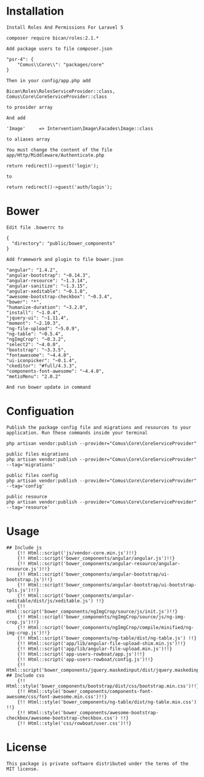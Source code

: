 # Installation

	Install Roles And Permissions For Laravel 5

	composer require bican/roles:2.1.*

	Add package users to file composer.json
	
	"psr-4": {
		"Comus\\Core\\": "packages/core"
	}
	
	Then in your config/app.php add
	
	Bican\Roles\RolesServiceProvider::class,
    Comus\Core\CoreServiceProvider::class

    to provider array

    And add

    'Image'     => Intervention\Image\Facades\Image::class

    to aliases array

    You must change the content of the file app/Http/Middleware/Authenticate.php

	return redirect()->guest('login');

	to

	return redirect()->guest('auth/login');

# Bower  

	Edit file .bowerrc to 

    {
	  "directory": "public/bower_components"
	} 

	Add framework and plugin to file bower.json

	"angular": "1.4.2",
    "angular-bootstrap": "~0.14.3",
    "angular-resource": "~1.3.14",
    "angular-sanitize": "~1.3.15",
    "angular-xeditable": "~0.1.8",
    "awesome-bootstrap-checkbox": "~0.3.4",
    "bower": "*",
    "humanize-duration": "~3.2.0",
    "install": "~1.0.4",
    "jquery-ui": "~1.11.4",
    "moment": "~2.10.3",
    "ng-file-upload": "~5.0.9",
    "ng-table": "~0.5.4",
    "ngImgCrop": "~0.3.2",
    "select2": "~4.0.0",
    "bootstrap": "~3.3.5",
    "fontawesome": "~4.4.0",
    "ui-iconpicker": "~0.1.4",
    "ckeditor": "#full/4.3.3",
    "components-font-awesome": "~4.4.0",
    "metisMenu": "2.0.2"
	
	And run bower update in command
	
# Configuation

	Publish the package config file and migrations and resources to your application. Run these commands inside your terminal
	
	php artisan vendor:publish --provider="Comus\Core\CoreServiceProvider"
	
	public files migrations
	php artisan vendor:publish --provider="Comus\Core\CoreServiceProvider" --tag='migrations'
	
	public files config
	php artisan vendor:publish --provider="Comus\Core\CoreServiceProvider" --tag='config'

	public resource
	php artisan vendor:publish --provider="Comus\Core\CoreServiceProvider" --tag='resource'

# Usage
	## Include js
	    {!! Html::script('js/vendor-core.min.js')!!}
	    {!! Html::script('bower_components/angular/angular.js')!!}
        {!! Html::script('bower_components/angular-resource/angular-resource.js')!!}
        {!! Html::script('bower_components/angular-bootstrap/ui-bootstrap.js')!!}
        {!! Html::script('bower_components/angular-bootstrap/ui-bootstrap-tpls.js')!!}
        {!! Html::script('bower_components/angular-xeditable/dist/js/xeditable.js') !!}
        {!! Html::script('bower_components/ngImgCrop/source/js/init.js')!!}
        {!! Html::script('bower_components/ngImgCrop/source/js/ng-img-crop.js')!!}
        {!! Html::script('bower_components/ngImgCrop/compile/minified/ng-img-crop.js')!!}
        {!! Html::script('bower_components/ng-table/dist/ng-table.js') !!}
        {!! Html::script('app/lib/angular-file-upload-shim.min.js')!!}
        {!! Html::script('app/lib/angular-file-upload.min.js')!!}
        {!! Html::script('app-users-rowboat/app.js')!!}
        {!! Html::script('app-users-rowboat/config.js')!!} 
        {!! Html::script('bower_components/jquery.maskedinput/dist/jquery.maskedinput.min.js')!!}
	## Include css
	    {!! Html::style('bower_components/bootstrap/dist/css/bootstrap.min.css')!!}
	    {!! Html::style('bower_components/components-font-awesome/css/font-awesome.min.css')!!}
	    {!! Html::style('bower_components/ng-table/dist/ng-table.min.css') !!}
	    {!! Html::style('bower_components/awesome-bootstrap-checkbox/awesome-bootstrap-checkbox.css') !!}
	    {!! Html::style('css/rowboat/user.css')!!}
# License
	This package is private software distributed under the terms of the MIT license.